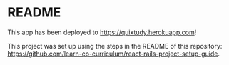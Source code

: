 # README

This app has been deployed to https://quixtudy.herokuapp.com!

This project was set up using the steps in the README of this repository: https://github.com/learn-co-curriculum/react-rails-project-setup-guide.

